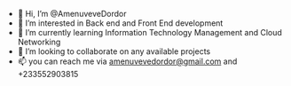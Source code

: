 - 👋 Hi, I’m @AmenuveveDordor
- 👀 I’m interested in Back end and Front End development 
- 🌱 I’m currently learning Information Technology Management and Cloud Networking 
- 💞️ I’m looking to collaborate on any available projects
- 📫 you can reach me via amenuvevedordor@gmail.com and +233552903815

<!---
AmenuveveDordor/AmenuveveDordor is a ✨ special ✨ repository because its `README.md` (this file) appears on your GitHub profile.
You can click the Preview link to take a look at your changes.
--->
